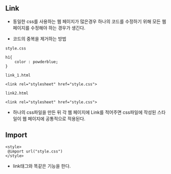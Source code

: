 ## Link

* 동일한 css를 사용하는 웹 페이지가 많은경우 하나의 코드를 수정하기 위해 모든 웹 페이지를 수정해야 하는 경우가 생긴다.

* 코드의 중복을 제거하는 방법

```
style.css

h1{
	color : powderblue;
}

```

```
link_1.html

<link rel="stylesheet" href="style.css">
```

```
link2.html

<link rel="stylesheet" href="style.css">
```

* 하나의 css파일을 만든 뒤 각 웹 페이지에 Link를 적어주면 css파일에 작성된 스타일이 웹 페이지에 공통적으로 적용된다.

## Import

```
<style>
 @import url("style.css")
</style>
```

* link태그와 똑같은 기능을 한다.